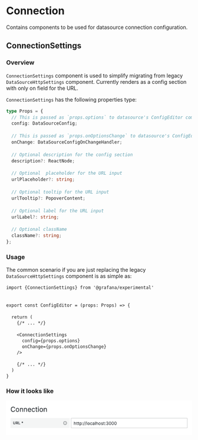 # Connection

Contains components to be used for datasource connection configuration.

## ConnectionSettings

### Overview

`ConnectionSettings` component is used to simplify migrating from legacy `DataSourceHttpSettings` component.
Currently renders as a config section with only on field for the URL.

`ConnectionSettings` has the following properties type:

```ts
type Props = {
  // This is passed as `props.options` to datasource's ConfigEditor component
  config: DataSourceConfig;

  // This is passed as `props.onOptionsChange` to datasource's ConfigEditor component
  onChange: DataSourceConfigOnChangeHandler;

  // Optional description for the config section
  description?: ReactNode;

  // Optional  placeholder for the URL input
  urlPlaceholder?: string;

  // Optional tooltip for the URL input
  urlTooltip?: PopoverContent;

  // Optional label for the URL input
  urlLabel?: string;

  // Optional className
  className?: string;
};
```

### Usage

The common scenario if you are just replacing the legacy `DataSourceHttpSettings` component is as simple as:

```tsx
import {ConnectionSettings} from '@grafana/experimental'


export const ConfigEditor = (props: Props) => {

  return (
    {/* ... */}

    <ConnectionSettings
      config={props.options}
      onChange={props.onOptionsChange}
    />

    {/* ... */}
  )
}
```

### How it looks like

<img src="./docs-img/connection-settings.png" width="600">
